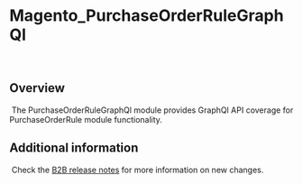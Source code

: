 # Magento_PurchaseOrderRuleGraphQl
​
## Overview
​
The PurchaseOrderRuleGraphQl module provides GraphQl API coverage for PurchaseOrderRule module functionality.

## Additional information
​
Check the [B2B release notes](https://devdocs.magento.com/guides/v2.4/release-notes/b2b-release-notes.html) for more information on new changes.
